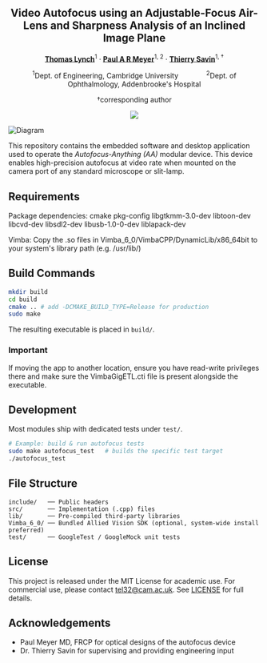 <div align="center">
<h2>Video Autofocus using an Adjustable-Focus Air-Lens and Sharpness Analysis of an Inclined Image Plane
</h2>

[**Thomas Lynch**](https://github.com/lyncht248/)<sup>1</sup> · [**Paul A R Meyer**](https://scholar.google.com/citations?user=NmHgX-wAAAAJ)<sup>1</sup><sup>, 2</sup> · [**Thierry Savin**](http://savinlab.eng.cam.ac.uk/)<sup>1, &dagger;</sup> 

<sup>1</sup>Dept. of Engineering, Cambridge University&emsp;&emsp;&emsp;&emsp;<sup>2</sup>Dept. of Ophthalmology, Addenbrooke's Hospital

&dagger;corresponding author

</div>


<p align="center">
    <img src="https://i.imgur.com/nYqJ2kE.gif">
</p>


![Diagram](https://i.imgur.com/nYqJ2kE.gif)

This repository contains the embedded software and desktop application used to operate the _Autofocus-Anything (AA)_ modular device. This device enables high-precision autofocus at video rate when mounted on the camera port of any standard microscope or slit-lamp. 

## Requirements

Package dependencies: cmake pkg-config libgtkmm-3.0-dev libtoon-dev libcvd-dev libsdl2-dev libusb-1.0-0-dev liblapack-dev

Vimba: Copy the .so files in Vimba_6_0/VimbaCPP/DynamicLib/x86_64bit to your system's library path (e.g. /usr/lib/)

## Build Commands

```bash
mkdir build
cd build
cmake .. # add -DCMAKE_BUILD_TYPE=Release for production
sudo make
```
The resulting executable is placed in `build/`.


### Important

If moving the app to another location, ensure you have read-write privileges there and make sure the VimbaGigETL.cti file is present alongside the executable.


## Development

Most modules ship with dedicated tests under `test/`.

```bash
# Example: build & run autofocus tests
sudo make autofocus_test   # builds the specific test target
./autofocus_test
```


## File Structure

```
include/   ── Public headers
src/       ── Implementation (.cpp) files
lib/       ── Pre-compiled third-party libraries
Vimba_6_0/ ── Bundled Allied Vision SDK (optional, system-wide install preferred)
test/      ── GoogleTest / GoogleMock unit tests
```


## License

This project is released under the MIT License for academic use. For commercial use, please contact [tel32@cam.ac.uk](mailto:tel32@cam.ac.uk). See [LICENSE](LICENSE) for full details.

## Acknowledgements
* Paul Meyer MD, FRCP for optical designs of the autofocus device 
* Dr. Thierry Savin for supervising and providing engineering input
